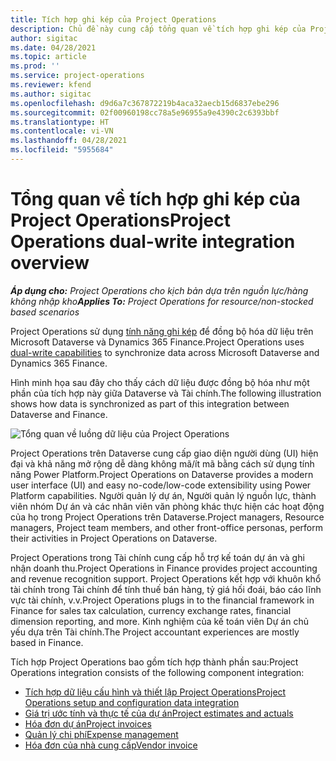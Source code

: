 ```yaml
---
title: Tích hợp ghi kép của Project Operations
description: Chủ đề này cung cấp tổng quan về tích hợp ghi kép của Project Operations.
author: sigitac
ms.date: 04/28/2021
ms.topic: article
ms.prod: ''
ms.service: project-operations
ms.reviewer: kfend
ms.author: sigitac
ms.openlocfilehash: d9d6a7c367872219b4aca32aecb15d6837ebe296
ms.sourcegitcommit: 02f00960198cc78a5e96955a9e4390c2c6393bbf
ms.translationtype: HT
ms.contentlocale: vi-VN
ms.lasthandoff: 04/28/2021
ms.locfileid: "5955684"
---
```

# <a name="project-operations-dual-write-integration-overview"></a><span data-ttu-id="d5520-103">Tổng quan về tích hợp ghi kép của Project Operations</span><span class="sxs-lookup"><span data-stu-id="d5520-103">Project Operations dual-write integration overview</span></span>

<span data-ttu-id="d5520-104">_**Áp dụng cho:** Project Operations cho kịch bản dựa trên nguồn lực/hàng không nhập kho_</span><span class="sxs-lookup"><span data-stu-id="d5520-104">_**Applies To:** Project Operations for resource/non-stocked based scenarios_</span></span>

<span data-ttu-id="d5520-105">Project Operations sử dụng [tính năng ghi kép](/dynamics365/fin-ops-core/dev-itpro/data-entities/dual-write/dual-write-home-page) để đồng bộ hóa dữ liệu trên Microsoft Dataverse và Dynamics 365 Finance.</span><span class="sxs-lookup"><span data-stu-id="d5520-105">Project Operations uses [dual-write capabilities](/dynamics365/fin-ops-core/dev-itpro/data-entities/dual-write/dual-write-home-page) to synchronize data across Microsoft Dataverse and Dynamics 365 Finance.</span></span>

<span data-ttu-id="d5520-106">Hình minh họa sau đây cho thấy cách dữ liệu được đồng bộ hóa như một phần của tích hợp này giữa Dataverse và Tài chính.</span><span class="sxs-lookup"><span data-stu-id="d5520-106">The following illustration shows how data is synchronized as part of this integration between Dataverse and Finance.</span></span>

![Tổng quan về luồng dữ liệu của Project Operations](./media/ProjectOperationsFlows.jpg)

<span data-ttu-id="d5520-108">Project Operations trên Dataverse cung cấp giao diện người dùng (UI) hiện đại và khả năng mở rộng dễ dàng không mã/ít mã bằng cách sử dụng tính năng Power Platform.</span><span class="sxs-lookup"><span data-stu-id="d5520-108">Project Operations on Dataverse provides a modern user interface (UI) and easy no-code/low-code extensibility using Power Platform capabilities.</span></span> <span data-ttu-id="d5520-109">Người quản lý dự án, Người quản lý nguồn lực, thành viên nhóm Dự án và các nhân viên văn phòng khác thực hiện các hoạt động của họ trong Project Operations trên Dataverse.</span><span class="sxs-lookup"><span data-stu-id="d5520-109">Project managers, Resource managers, Project team members, and other front-office personas, perform their activities in Project Operations on Dataverse.</span></span>

<span data-ttu-id="d5520-110">Project Operations trong Tài chính cung cấp hỗ trợ kế toán dự án và ghi nhận doanh thu.</span><span class="sxs-lookup"><span data-stu-id="d5520-110">Project Operations in Finance provides project accounting and revenue recognition support.</span></span> <span data-ttu-id="d5520-111">Project Operations kết hợp với khuôn khổ tài chính trong Tài chính để tính thuế bán hàng, tỷ giá hối đoái, báo cáo lĩnh vực tài chính, v.v.</span><span class="sxs-lookup"><span data-stu-id="d5520-111">Project Operations plugs in to the financial framework in Finance for sales tax calculation, currency exchange rates, financial dimension reporting, and more.</span></span> <span data-ttu-id="d5520-112">Kinh nghiệm của kế toán viên Dự án chủ yếu dựa trên Tài chính.</span><span class="sxs-lookup"><span data-stu-id="d5520-112">The Project accountant experiences are mostly based in Finance.</span></span>

<span data-ttu-id="d5520-113">Tích hợp Project Operations bao gồm tích hợp thành phần sau:</span><span class="sxs-lookup"><span data-stu-id="d5520-113">Project Operations integration consists of the following component integration:</span></span>


- [<span data-ttu-id="d5520-114">Tích hợp dữ liệu cấu hình và thiết lập Project Operations</span><span class="sxs-lookup"><span data-stu-id="d5520-114">Project Operations setup and configuration data integration</span></span>](resource-dual-write-setup-integration.md) 
- [<span data-ttu-id="d5520-115">Giá trị ước tính và thực tế của dự án</span><span class="sxs-lookup"><span data-stu-id="d5520-115">Project estimates and actuals</span></span>](resource-dual-write-estimates-actuals.md)
- [<span data-ttu-id="d5520-116">Hóa đơn dự án</span><span class="sxs-lookup"><span data-stu-id="d5520-116">Project invoices</span></span>](resource-dual-write-project-invoice.md)
- [<span data-ttu-id="d5520-117">Quản lý chi phí</span><span class="sxs-lookup"><span data-stu-id="d5520-117">Expense management</span></span>](resource-dual-write-expense.md)
- [<span data-ttu-id="d5520-118">Hóa đơn của nhà cung cấp</span><span class="sxs-lookup"><span data-stu-id="d5520-118">Vendor invoice</span></span>](resource-dual-write-vendor-invoice.md)
